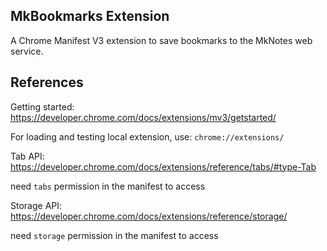 ## MkBookmarks Extension

A Chrome Manifest V3 extension to save bookmarks to the MkNotes web service.

## References

Getting started: https://developer.chrome.com/docs/extensions/mv3/getstarted/

For loading and testing local extension, use: `chrome://extensions/`

Tab API: https://developer.chrome.com/docs/extensions/reference/tabs/#type-Tab

need `tabs` permission in the manifest to access

Storage API:
https://developer.chrome.com/docs/extensions/reference/storage/

need `storage` permission in the manifest to access